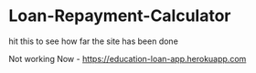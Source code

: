 # Loan-Repayment-Calculator

hit this to see how far the site has been done

Not working Now  - https://education-loan-app.herokuapp.com
